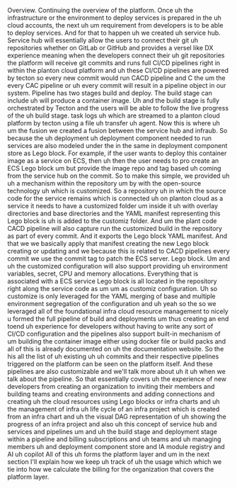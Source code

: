 Overview. Continuing the overview of the platform. Once uh the infrastructure or the environment to deploy services is prepared in the uh cloud accounts, the next uh um requirement from developers is to be able to deploy services. And for that to happen uh we created uh service hub. Service hub will essentially allow the users to connect their git uh repositories whether on GitLab or GitHub and provides a versel like DX experience meaning when the developers connect their uh git repositories the platform will receive git commits and runs full CI/CD pipelines right in within the planton cloud platform and uh these CI/CD pipelines are powered by tecton so every new commit would run CACD pipeline and C the um the every CAC pipeline or uh every commit will result in a pipeline object in our system. Pipeline has two stages build and deploy. The build stage can include uh will produce a container image. Uh and the build stage is fully orchestrated by Tecton and the users will be able to follow the live progress of the uh build stage. task logs uh which are streamed to a planton cloud platform by tecton using a file uh transfer uh agent. Now this is where uh um the fusion we created a fusion between the service hub and infraub. So because the uh deployment uh deployment component needed to run services are also modeled under the in the same in deployment component store as Lego block. For example, if the user wants to deploy this container image as a service on ECS, then uh then the user needs to pro create an ECS Lego block um but provide the image repo and tag based uh coming from the service hub on the commit. So to make this simple, we provided uh uh a mechanism within the repository um by with the open-source technology uh which is customized. So a repository uh in which the source code for the service remains which is connected uh on planton cloud as a service it needs to have a customized folder um inside it uh with overlay directories and base directories and the YAML manifest representing this Lego block is uh is added to the customiz folder. And um the plant code CACD pipeline will also capture run the customized build in the repository as part of every commit. And it exports the Lego block YAML manifest. And that we we basically apply that manifest creating the new Lego block creating or updating and we because this is related to CACD pipelines every commit we use the commit tag to patch the ECS server. Lego block. Um and uh the customized configuration will also support providing uh environment variables, secret, CPU and memory allocations. Everything that is associated with a ECS service Lego block is all located in the repository right along the service code as um um as customiz configuration. Uh so customize is only leveraged for the YAML merging of base and multiple environment segregation of the configuration and uh yeah so the so we leveraged all of the foundational infra cloud resource management to nicely u formed the full pipeline of build and deployments um thus creating an end toend uh experience for developers without having to write any sort of CI/CD configuration and the pipelines also support built-in mechanism of um building the container image either using docker file or build packs and all of this is already documented on uh the documentation website. So the his all the list of uh existing uh uh commits and their respective pipelines triggered on the platform can be seen on the platform itself. And these pipelines are also customizable and we'll talk more about uh it uh when we talk about the pipeline. So that essentially covers uh the experience of new developers from creating an organization to inviting their members and building teams and creating environments and adding connections and creating uh the cloud resources using Lego blocks or infra charts and uh the management of infra uh life cycle of an infra project which is created from an infra chart and uh the visual DAG representation of uh showing the progress of an infra project and also uh this concept of service hub and services and pipelines um and uh the build stage and deployment stage within a pipeline and billing subscriptions and uh teams and uh managing members uh and deployment component store and IA module registry and AI uh copilot All of this uh forms the platform layer and um in the next section I'll explain how we keep uh track of uh the usage which which we tie into how we calculate the billing for the organization that covers the platform layer.
